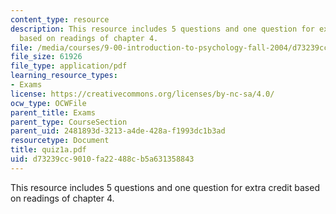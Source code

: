 ```yaml
---
content_type: resource
description: This resource includes 5 questions and one question for extra credit
  based on readings of chapter 4.
file: /media/courses/9-00-introduction-to-psychology-fall-2004/d73239cc9010fa22488cb5a631358843_quiz1a.pdf
file_size: 61926
file_type: application/pdf
learning_resource_types:
- Exams
license: https://creativecommons.org/licenses/by-nc-sa/4.0/
ocw_type: OCWFile
parent_title: Exams
parent_type: CourseSection
parent_uid: 2481893d-3213-a4de-428a-f1993dc1b3ad
resourcetype: Document
title: quiz1a.pdf
uid: d73239cc-9010-fa22-488c-b5a631358843
---
```

This resource includes 5 questions and one question for extra credit based on readings of chapter 4.